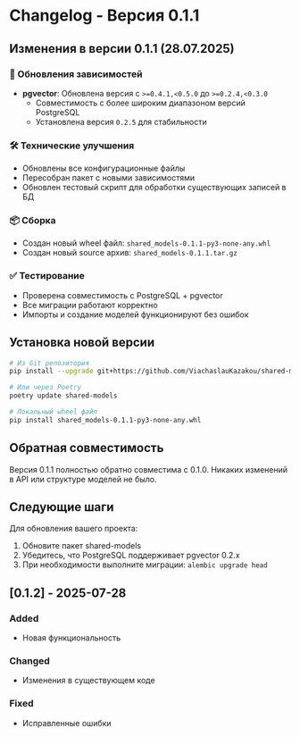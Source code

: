 # Changelog - Версия 0.1.1

## Изменения в версии 0.1.1 (28.07.2025)

### 🔄 Обновления зависимостей
- **pgvector**: Обновлена версия с `>=0.4.1,<0.5.0` до `>=0.2.4,<0.3.0`
  - Совместимость с более широким диапазоном версий PostgreSQL
  - Установлена версия `0.2.5` для стабильности

### 🛠️ Технические улучшения
- Обновлены все конфигурационные файлы
- Пересобран пакет с новыми зависимостями
- Обновлен тестовый скрипт для обработки существующих записей в БД

### 📦 Сборка
- Создан новый wheel файл: `shared_models-0.1.1-py3-none-any.whl`
- Создан новый source архив: `shared_models-0.1.1.tar.gz`

### ✅ Тестирование
- Проверена совместимость с PostgreSQL + pgvector
- Все миграции работают корректно
- Импорты и создание моделей функционируют без ошибок

## Установка новой версии

```bash
# Из Git репозитория
pip install --upgrade git+https://github.com/ViachaslauKazakou/shared-models.git

# Или через Poetry
poetry update shared-models

# Локальный wheel файл
pip install shared_models-0.1.1-py3-none-any.whl
```

## Обратная совместимость

Версия 0.1.1 полностью обратно совместима с 0.1.0. Никаких изменений в API или структуре моделей не было.

## Следующие шаги

Для обновления вашего проекта:

1. Обновите пакет shared-models
2. Убедитесь, что PostgreSQL поддерживает pgvector 0.2.x
3. При необходимости выполните миграции: `alembic upgrade head`

## [0.1.2] - 2025-07-28
### Added
- Новая функциональность
### Changed  
- Изменения в существующем коде
### Fixed
- Исправленные ошибки